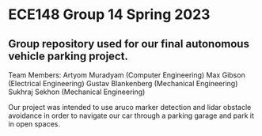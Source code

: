# ECE148 Group 14 Spring 2023
## Group repository used for our final autonomous vehicle parking project.

Team Members:
Artyom Muradyam (Computer Engineering)
Max Gibson (Electrical Engineering)
Gustav Blankenberg (Mechanical Engineering)
Sukhraj Sekhon (Mechanical Engineering)

Our project was intended to use aruco marker detection and lidar obstacle avoidance in order to
navigate our car through a parking garage and park it in open spaces.
